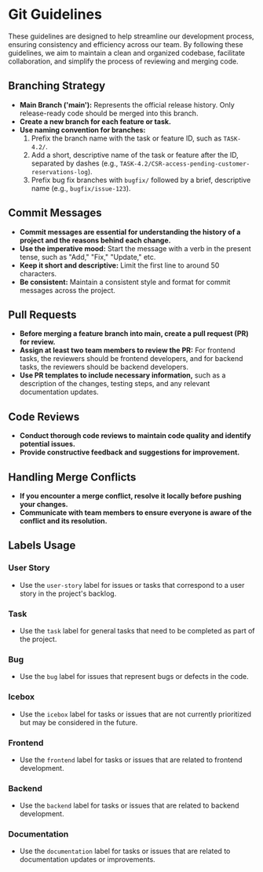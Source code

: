 # Git Guidelines

These guidelines are designed to help streamline our development process, ensuring consistency and efficiency across our team. By following these guidelines, we aim to maintain a clean and organized codebase, facilitate collaboration, and simplify the process of reviewing and merging code.

## Branching Strategy
- **Main Branch ('main'):** Represents the official release history. Only release-ready code should be merged into this branch.
- **Create a new branch for each feature or task.**
- **Use naming convention for branches:**
    1. Prefix the branch name with the task or feature ID, such as `TASK-4.2/`.
    2. Add a short, descriptive name of the task or feature after the ID, separated by dashes (e.g., `TASK-4.2/CSR-access-pending-customer-reservations-log`).
    3. Prefix bug fix branches with `bugfix/` followed by a brief, descriptive name (e.g., `bugfix/issue-123`).

## Commit Messages
- **Commit messages are essential for understanding the history of a project and the reasons behind each change.**
- **Use the imperative mood:** Start the message with a verb in the present tense, such as "Add," "Fix," "Update," etc.
- **Keep it short and descriptive:** Limit the first line to around 50 characters.
- **Be consistent:** Maintain a consistent style and format for commit messages across the project.

## Pull Requests
- **Before merging a feature branch into main, create a pull request (PR) for review.**
- **Assign at least two team members to review the PR:** For frontend tasks, the reviewers should be frontend developers, and for backend tasks, the reviewers should be backend developers.
- **Use PR templates to include necessary information,** such as a description of the changes, testing steps, and any relevant documentation updates.

## Code Reviews
- **Conduct thorough code reviews to maintain code quality and identify potential issues.**
- **Provide constructive feedback and suggestions for improvement.**

## Handling Merge Conflicts
- **If you encounter a merge conflict, resolve it locally before pushing your changes.**
- **Communicate with team members to ensure everyone is aware of the conflict and its resolution.**

## Labels Usage

### User Story
- Use the `user-story` label for issues or tasks that correspond to a user story in the project's backlog.

### Task
- Use the `task` label for general tasks that need to be completed as part of the project.

### Bug
- Use the `bug` label for issues that represent bugs or defects in the code.

### Icebox
- Use the `icebox` label for tasks or issues that are not currently prioritized but may be considered in the future.

### Frontend
- Use the `frontend` label for tasks or issues that are related to frontend development.

### Backend
- Use the `backend` label for tasks or issues that are related to backend development.

### Documentation
- Use the `documentation` label for tasks or issues that are related to documentation updates or improvements.

